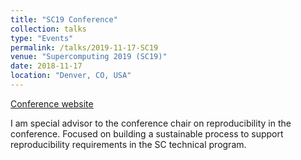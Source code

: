 ```yaml
---
title: "SC19 Conference"
collection: talks
type: "Events"
permalink: /talks/2019-11-17-SC19
venue: "Supercomputing 2019 (SC19)"
date: 2018-11-17
location: "Denver, CO, USA"
---
```


[Conference website](http://sc19.supercomputing.org)

I am special advisor to the conference chair on reproducibility in the conference.  Focused on building a sustainable process to support reproducibility requirements in the SC technical program.
